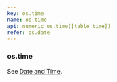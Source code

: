 ```yaml
---
key: os.time
name: os.time
api: numeric os.time([table time])
refer: os.date
---
```


### os.time

See [Date and Time](https://www.lua.org/pil/22.1.html).
